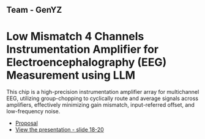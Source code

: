## Team - GenYZ

# Low Mismatch 4 Channels Instrumentation Amplifier for Electroencephalography (EEG) Measurement using LLM
This chip is a high-precision instrumentation amplifier array for multichannel EEG, utilizing group-chopping to cyclically route and average signals across amplifiers, effectively minimizing gain mismatch, input-referred offset, and low-frequency noise.

- [Proposal](Proposal.md)
- [View the presentation - slide 18-20](https://docs.google.com/presentation/d/1PPs22g3QAaJXZ76OtD4wRJLnIo7fuem2/mobilepresent?slide=id.g367eab6aafd_0_32)
